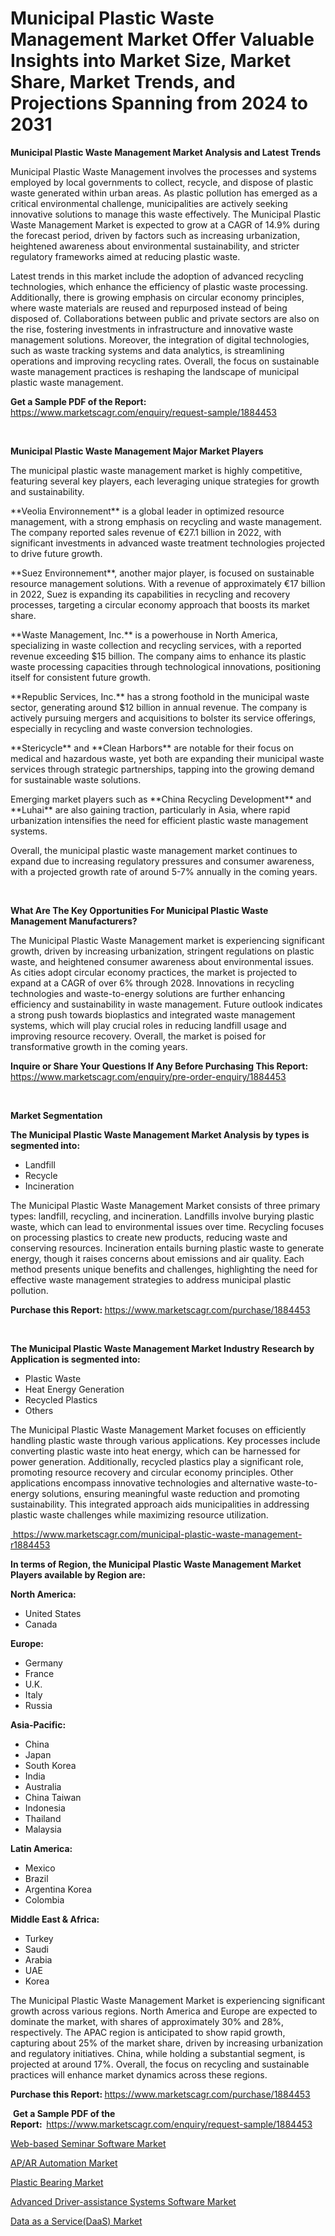 <p><h1>Municipal Plastic Waste Management Market Offer Valuable Insights into Market Size, Market Share, Market Trends, and Projections Spanning from 2024 to 2031</h1></p><p><strong>Municipal Plastic Waste Management Market Analysis and Latest Trends</strong></p>
<p><p>Municipal Plastic Waste Management involves the processes and systems employed by local governments to collect, recycle, and dispose of plastic waste generated within urban areas. As plastic pollution has emerged as a critical environmental challenge, municipalities are actively seeking innovative solutions to manage this waste effectively. The Municipal Plastic Waste Management Market is expected to grow at a CAGR of 14.9% during the forecast period, driven by factors such as increasing urbanization, heightened awareness about environmental sustainability, and stricter regulatory frameworks aimed at reducing plastic waste.</p><p>Latest trends in this market include the adoption of advanced recycling technologies, which enhance the efficiency of plastic waste processing. Additionally, there is growing emphasis on circular economy principles, where waste materials are reused and repurposed instead of being disposed of. Collaborations between public and private sectors are also on the rise, fostering investments in infrastructure and innovative waste management solutions. Moreover, the integration of digital technologies, such as waste tracking systems and data analytics, is streamlining operations and improving recycling rates. Overall, the focus on sustainable waste management practices is reshaping the landscape of municipal plastic waste management.</p></p>
<p><strong>Get a Sample PDF of the Report:&nbsp;</strong> <a href="https://www.marketscagr.com/enquiry/request-sample/1884453?utm_campaign=1126&utm_medium=2&utm_source=Github&utm_content=ia&utm_term=24102024&utm_id=municipal-plastic-waste-management">https://www.marketscagr.com/enquiry/request-sample/1884453</a></p>
<p>&nbsp;</p>
<p><strong>Municipal Plastic Waste Management Major Market Players</strong></p>
<p><p>The municipal plastic waste management market is highly competitive, featuring several key players, each leveraging unique strategies for growth and sustainability. </p><p>**Veolia Environnement** is a global leader in optimized resource management, with a strong emphasis on recycling and waste management. The company reported sales revenue of €27.1 billion in 2022, with significant investments in advanced waste treatment technologies projected to drive future growth.</p><p>**Suez Environnement**, another major player, is focused on sustainable resource management solutions. With a revenue of approximately €17 billion in 2022, Suez is expanding its capabilities in recycling and recovery processes, targeting a circular economy approach that boosts its market share.</p><p>**Waste Management, Inc.** is a powerhouse in North America, specializing in waste collection and recycling services, with a reported revenue exceeding $15 billion. The company aims to enhance its plastic waste processing capacities through technological innovations, positioning itself for consistent future growth.</p><p>**Republic Services, Inc.** has a strong foothold in the municipal waste sector, generating around $12 billion in annual revenue. The company is actively pursuing mergers and acquisitions to bolster its service offerings, especially in recycling and waste conversion technologies.</p><p>**Stericycle** and **Clean Harbors** are notable for their focus on medical and hazardous waste, yet both are expanding their municipal waste services through strategic partnerships, tapping into the growing demand for sustainable waste solutions.</p><p>Emerging market players such as **China Recycling Development** and **Luhai** are also gaining traction, particularly in Asia, where rapid urbanization intensifies the need for efficient plastic waste management systems. </p><p>Overall, the municipal plastic waste management market continues to expand due to increasing regulatory pressures and consumer awareness, with a projected growth rate of around 5-7% annually in the coming years.</p></p>
<p>&nbsp;</p>
<p><strong>What Are The Key Opportunities For Municipal Plastic Waste Management Manufacturers?</strong></p>
<p><p>The Municipal Plastic Waste Management market is experiencing significant growth, driven by increasing urbanization, stringent regulations on plastic waste, and heightened consumer awareness about environmental issues. As cities adopt circular economy practices, the market is projected to expand at a CAGR of over 6% through 2028. Innovations in recycling technologies and waste-to-energy solutions are further enhancing efficiency and sustainability in waste management. Future outlook indicates a strong push towards bioplastics and integrated waste management systems, which will play crucial roles in reducing landfill usage and improving resource recovery. Overall, the market is poised for transformative growth in the coming years.</p></p>
<p><strong>Inquire or Share Your Questions If Any Before Purchasing This Report:</strong> <a href="https://www.marketscagr.com/enquiry/pre-order-enquiry/1884453?utm_campaign=1126&utm_medium=2&utm_source=Github&utm_content=ia&utm_term=24102024&utm_id=municipal-plastic-waste-management">https://www.marketscagr.com/enquiry/pre-order-enquiry/1884453</a></p>
<p>&nbsp;</p>
<p><strong>Market Segmentation</strong></p>
<p><strong>The Municipal Plastic Waste Management Market Analysis by types is segmented into:</strong></p>
<p><ul><li>Landfill</li><li>Recycle</li><li>Incineration</li></ul></p>
<p><p>The Municipal Plastic Waste Management Market consists of three primary types: landfill, recycling, and incineration. Landfills involve burying plastic waste, which can lead to environmental issues over time. Recycling focuses on processing plastics to create new products, reducing waste and conserving resources. Incineration entails burning plastic waste to generate energy, though it raises concerns about emissions and air quality. Each method presents unique benefits and challenges, highlighting the need for effective waste management strategies to address municipal plastic pollution.</p></p>
<p><strong>Purchase this Report:&nbsp;</strong><a href="https://www.marketscagr.com/purchase/1884453?utm_campaign=1126&utm_medium=2&utm_source=Github&utm_content=ia&utm_term=24102024&utm_id=municipal-plastic-waste-management">https://www.marketscagr.com/purchase/1884453</a></p>
<p>&nbsp;</p>
<p><strong>The Municipal Plastic Waste Management Market Industry Research by Application is segmented into:</strong></p>
<p><ul><li>Plastic Waste</li><li>Heat Energy Generation</li><li>Recycled Plastics</li><li>Others</li></ul></p>
<p><p>The Municipal Plastic Waste Management Market focuses on efficiently handling plastic waste through various applications. Key processes include converting plastic waste into heat energy, which can be harnessed for power generation. Additionally, recycled plastics play a significant role, promoting resource recovery and circular economy principles. Other applications encompass innovative technologies and alternative waste-to-energy solutions, ensuring meaningful waste reduction and promoting sustainability. This integrated approach aids municipalities in addressing plastic waste challenges while maximizing resource utilization.</p></p>
<p><a href="https://www.marketscagr.com/municipal-plastic-waste-management-r1884453?utm_campaign=1126&utm_medium=2&utm_source=Github&utm_content=ia&utm_term=24102024&utm_id=municipal-plastic-waste-management">&nbsp;https://www.marketscagr.com/municipal-plastic-waste-management-r1884453</a></p>
<p><strong>In terms of Region, the Municipal Plastic Waste Management Market Players available by Region are:</strong></p>
<p>
    <p> <strong> North America: </strong>
        <ul>
            <li>United States</li>
            <li>Canada</li>
        </ul>
        </p> 
    <p> <strong> Europe: </strong>
        <ul>
            <li>Germany</li>
            <li>France</li>
            <li>U.K.</li>
            <li>Italy</li>
            <li>Russia</li>
        </ul>
        </p> 
    <p> <strong> Asia-Pacific: </strong>
        <ul>
            <li>China</li>
            <li>Japan</li>
            <li>South Korea</li>
            <li>India</li>
            <li>Australia</li>
            <li>China Taiwan</li>
            <li>Indonesia</li>
            <li>Thailand</li>
            <li>Malaysia</li>
        </ul>
        </p> 
    <p> <strong> Latin America: </strong>
        <ul>
            <li>Mexico</li>
            <li>Brazil</li>
            <li>Argentina Korea</li>
            <li>Colombia</li>
        </ul>
        </p> 
    <p> <strong> Middle East & Africa: </strong>
        <ul>
            <li>Turkey</li>
            <li>Saudi</li>
            <li>Arabia</li>
            <li>UAE</li>
            <li>Korea</li>
        </ul>
    </p>
    </p>
<p><p>The Municipal Plastic Waste Management Market is experiencing significant growth across various regions. North America and Europe are expected to dominate the market, with shares of approximately 30% and 28%, respectively. The APAC region is anticipated to show rapid growth, capturing about 25% of the market share, driven by increasing urbanization and regulatory initiatives. China, while holding a substantial segment, is projected at around 17%. Overall, the focus on recycling and sustainable practices will enhance market dynamics across these regions.</p></p>
<p><strong>Purchase this Report: </strong><a href="https://www.marketscagr.com/purchase/1884453?utm_campaign=1126&utm_medium=2&utm_source=Github&utm_content=ia&utm_term=24102024&utm_id=municipal-plastic-waste-management">https://www.marketscagr.com/purchase/1884453</a></p>
<p>&nbsp;<strong>Get a Sample PDF of the Report:&nbsp;&nbsp;</strong><a href="https://www.marketscagr.com/enquiry/request-sample/1884453?utm_campaign=1126&utm_medium=2&utm_source=Github&utm_content=ia&utm_term=24102024&utm_id=municipal-plastic-waste-management">https://www.marketscagr.com/enquiry/request-sample/1884453</a></p>
<p><strong></strong></p>
<p><p><a href="https://www.linkedin.com/pulse/strategic-insights-global-web-based-seminar-software-market-z6mle?utm_campaign=1126&utm_medium=2&utm_source=Github&utm_content=ia&utm_term=24102024&utm_id=municipal-plastic-waste-management">Web-based Seminar Software Market</a></p><p><a href="https://www.linkedin.com/pulse/global-apar-automation-market-landscape-future-trends-strategic-gwf9e?utm_campaign=1126&utm_medium=2&utm_source=Github&utm_content=ia&utm_term=24102024&utm_id=municipal-plastic-waste-management">AP/AR Automation Market</a></p><p><a href="https://issuu.com/reportprime-2/docs/plastic-bearing-market-size-2030.pp_443f88642e8a68?utm_campaign=1126&utm_medium=2&utm_source=Github&utm_content=ia&utm_term=24102024&utm_id=municipal-plastic-waste-management">Plastic Bearing Market</a></p><p><a href="https://www.linkedin.com/pulse/advanced-driver-assistance-systems-software-value-chain-analysis-pable?utm_campaign=1126&utm_medium=2&utm_source=Github&utm_content=ia&utm_term=24102024&utm_id=municipal-plastic-waste-management">Advanced Driver-assistance Systems Software Market</a></p><p><a href="https://www.linkedin.com/pulse/emerging-technologies-reshaping-data-servicedaas-market-impact-rvkse?utm_campaign=1126&utm_medium=2&utm_source=Github&utm_content=ia&utm_term=24102024&utm_id=municipal-plastic-waste-management">Data as a Service(DaaS) Market</a></p></p>